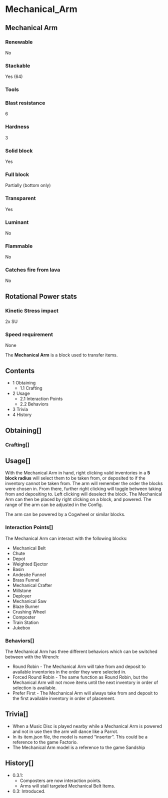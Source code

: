 # Mechanical_Arm

## Mechanical Arm

### Renewable

No

### Stackable

Yes (64)

### Tools

### Blast resistance

6

### Hardness

3

### Solid block

Yes

### Full block

Partially (bottom only)

### Transparent

Yes

### Luminant

No

### Flammable

No

### Catches fire from lava

No

## Rotational Power stats

### Kinetic Stress impact

2x SU

### Speed requirement

None

The **Mechanical Arm** is a block used to transfer items.

## Contents

- 1 Obtaining
    - 1.1 Crafting
- 2 Usage
    - 2.1 Interaction Points
    - 2.2 Behaviors
- 3 Trivia
- 4 History

## Obtaining[]

### Crafting[]

## Usage[]

With the Mechanical Arm in hand, right clicking valid inventories in a **5 block radius** will select them to be taken from, or deposited to if the inventory cannot be taken from. The arm will remember the order the blocks were chosen in. From there, further right clicking will toggle between taking from and depositing to. Left clicking will deselect the block. The Mechanical Arm can then be placed by right clicking on a block, and powered. The range of the arm can be adjusted in the Config.

The arm can be powered by a Cogwheel or similar blocks.

### Interaction Points[]

The Mechanical Arm can interact with the following blocks:

- Mechanical Belt
- Chute
- Depot
- Weighted Ejector
- Basin
- Andesite Funnel
- Brass Funnel
- Mechanical Crafter
- Millstone
- Deployer
- Mechanical Saw
- Blaze Burner
- Crushing Wheel
- Composter
- Train Station
- Jukebox

### Behaviors[]

The Mechanical Arm has three different behaviors which can be switched between with the Wrench:

- Round Robin - The Mechanical Arm will take from and deposit to available inventories in the order they were selected in.
- Forced Round Robin - The same function as Round Robin, but the Mechanical Arm will not move items until the next inventory in order of selection is available.
- Prefer First - The Mechanical Arm will always take from and deposit to the first available inventory in order of placement.

## Trivia[]

- When a Music Disc is played nearby while a Mechanical Arm is powered and not in use then the arm will dance like a Parrot.
- In its item.json file, the model is named “inserter”. This could be a reference to the game Factorio.
- The Mechanical Arm model is a reference to the game Sandship

## History[]

- 0.3.1:
    - Composters are now interaction points.
    - Arms will stall targeted Mechanical Belt Items.
- 0.3: Introduced.